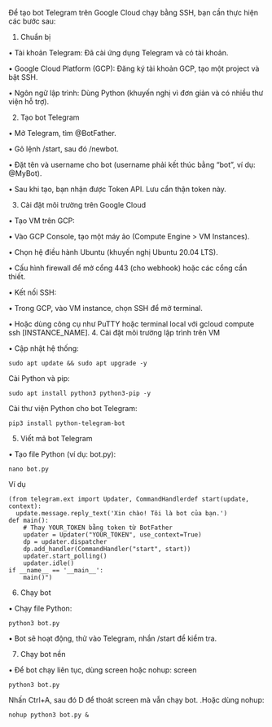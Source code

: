 Để tạo bot Telegram trên Google Cloud chạy bằng SSH, bạn cần thực hiện các bước sau:

1. Chuẩn bị

•  Tài khoản Telegram: Đã cài ứng dụng Telegram và có tài khoản.

•  Google Cloud Platform (GCP): Đăng ký tài khoản GCP, tạo một project và bật SSH.

•  Ngôn ngữ lập trình: Dùng Python (khuyến nghị vì đơn giản và có nhiều thư viện hỗ trợ).

2. Tạo bot Telegram

•  Mở Telegram, tìm @BotFather.

•  Gõ lệnh /start, sau đó /newbot.

•  Đặt tên và username cho bot (username phải kết thúc bằng “bot”, ví dụ: @MyBot).

•  Sau khi tạo, bạn nhận được Token API. Lưu cẩn thận token này.

3. Cài đặt môi trường trên Google Cloud

•  Tạo VM trên GCP:

•  Vào GCP Console, tạo một máy ảo (Compute Engine > VM Instances).

•  Chọn hệ điều hành Ubuntu (khuyến nghị Ubuntu 20.04 LTS).

•  Cấu hình firewall để mở cổng 443 (cho webhook) hoặc các cổng cần thiết.

•  Kết nối SSH:

•  Trong GCP, vào VM instance, chọn SSH để mở terminal.

•  Hoặc dùng công cụ như PuTTY hoặc terminal local với gcloud compute ssh [INSTANCE_NAME].
4. Cài đặt môi trường lập trình trên VM

•  Cập nhật hệ thống:

	sudo apt update && sudo apt upgrade -y

Cài Python và pip:

	sudo apt install python3 python3-pip -y

Cài thư viện Python cho bot Telegram:

	pip3 install python-telegram-bot

5. Viết mã bot Telegram

•  Tạo file Python (ví dụ: bot.py):

	nano bot.py

Ví dụ 

	(from telegram.ext import Updater, CommandHandlerdef start(update, context):
	  update.message.reply_text('Xin chào! Tôi là bot của bạn.')
	def main():
	    # Thay YOUR_TOKEN bằng token từ BotFather
	    updater = Updater("YOUR_TOKEN", use_context=True)
	    dp = updater.dispatcher
	    dp.add_handler(CommandHandler("start", start))
	    updater.start_polling()
	    updater.idle()
	if __name__ == '__main__':
	    main()")

6. Chạy bot

•  Chạy file Python:

	python3 bot.py

•  Bot sẽ hoạt động, thử vào Telegram, nhắn /start để kiểm tra.

7. Chạy bot nền

•  Để bot chạy liên tục, dùng screen hoặc nohup:
screen

	python3 bot.py

Nhấn Ctrl+A, sau đó D để thoát screen mà vẫn chạy bot.
.Hoặc dùng nohup:

	nohup python3 bot.py &
